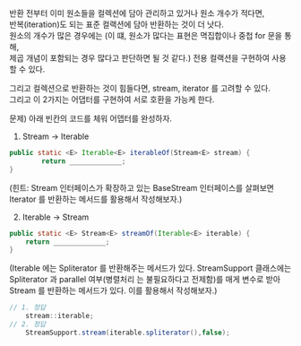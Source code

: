 반환 전부터 이미 원소들을 컬렉션에 담아 관리하고 있거나 원소 개수가 적다면,    
반복(iteration)도 되는 표준 컬랙션에 담아 반환하는 것이 더 낫다.   
원소의 개수가 많은 경우에는 (이 떄, 원소가 많다는 표현은 멱집합이나 중첩 for 문을 통해,   
제곱 개념이 포함되는 경우 많다고 판단하면 될 것 같다.) 전용 컬랙션을 구현하여 사용할 수 있다.

그리고 컬렉션으로 반환하는 것이 힘들다면, stream, iterator 를 고려할 수 있다.   
그리고 이 2가지는 어댑터를 구현하여 서로 호환을 가능케 한다.

문제) 아래 빈칸의 코드를 체워 어뎁터를 완성하자.

1) Stream -> Iterable
```java
public static <E> Iterable<E> iterableOf(Stream<E> stream) { 
        return _____________;
}  
```
(힌트: Stream 인터페이스가 확장하고 있는 BaseStream 인터페이스를 살펴보면 Iterator<T> 를 반환하는 메서드를 활용해서 작성해보자.)


2) Iterable -> Stream
```java
public static <E> Stream<E> streamOf(Iterable<E> iterable) {
    return _____________;
}
```
(Iterable 에는 Spliterator<T> 를 반환해주는 메서드가 있다.
StreamSupport 클래스에는 Spliterator<T> 과 parallel 여부(병렬처리 는 불필요하다고 전제함)를 매게 변수로 받아   
Stream<T> 를 반환하는 메서드가 있다. 이를 활용해서 작성해보자.)


```java
// 1. 정답
    stream::iterable;
// 2. 정답
    StreamSupport.stream(iterable.spliterator(),false);
```